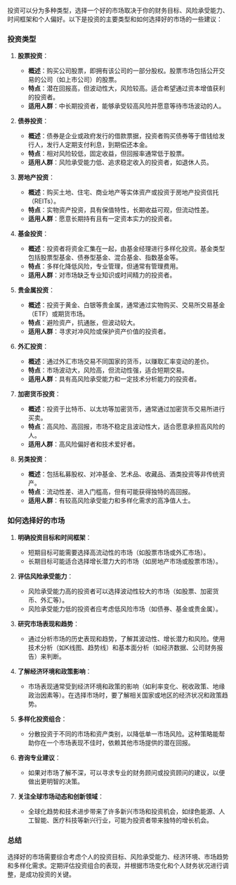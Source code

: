 投资可以分为多种类型，选择一个好的市场取决于你的财务目标、风险承受能力、时间框架和个人偏好。以下是投资的主要类型和如何选择好的市场的一些建议：

### 投资类型

1. **股票投资**：
   - **概述**：购买公司股票，即拥有该公司的一部分股权。股票市场包括公开交易的公司（如上市公司）的股票。
   - **特点**：潜在回报高，但波动性大，风险较高。适合希望通过资本增值获利的投资者。
   - **适用人群**：中长期投资者，能够承受较高风险并愿意等待市场波动的人。

2. **债券投资**：
   - **概述**：债券是企业或政府发行的借款票据，投资者购买债券等于借钱给发行人，发行人定期支付利息，到期偿还本金。
   - **特点**：相对风险较低，固定收益，但回报率通常低于股票。
   - **适用人群**：风险承受能力低、追求稳定收入的投资者，如退休人员。

3. **房地产投资**：
   - **概述**：购买土地、住宅、商业地产等实体资产或投资于房地产投资信托（REITs）。
   - **特点**：实物资产投资，具有保值特性，长期收益可观，但流动性差。
   - **适用人群**：愿意长期持有且有一定资本实力的投资者。

4. **基金投资**：
   - **概述**：投资者将资金汇集在一起，由基金经理进行多样化投资。基金类型包括股票型基金、债券型基金、混合基金、指数基金等。
   - **特点**：多样化降低风险，专业管理，但通常有管理费用。
   - **适用人群**：对市场缺乏专业知识或时间精力的投资者。

5. **贵金属投资**：
   - **概述**：投资于黄金、白银等贵金属，通常通过实物购买、交易所交易基金（ETF）或期货市场。
   - **特点**：避险资产，抗通胀，但波动较大。
   - **适用人群**：寻求对冲风险或保护资产价值的投资者。

6. **外汇投资**：
   - **概述**：通过外汇市场交易不同国家的货币，以赚取汇率变动的差价。
   - **特点**：市场波动大，风险高，但流动性强，适合短期交易。
   - **适用人群**：具有高风险承受能力和一定技术分析能力的投资者。

7. **加密货币投资**：
   - **概述**：投资于比特币、以太坊等加密货币，通常通过加密货币交易所进行买卖。
   - **特点**：高风险、高回报，市场不稳定且波动性大，适合愿意承担高风险的人。
   - **适用人群**：高风险偏好者和技术爱好者。

8. **另类投资**：
   - **概述**：包括私募股权、对冲基金、艺术品、收藏品、酒类投资等非传统资产。
   - **特点**：流动性差、进入门槛高，但有可能获得独特的高回报。
   - **适用人群**：有较高风险承受能力和多样化需求的高净值人士。

### 如何选择好的市场

1. **明确投资目标和时间框架**：
   - 短期目标可能需要选择高流动性的市场（如股票市场或外汇市场）。
   - 长期目标可能适合选择增长潜力大的市场（如房地产市场或股票市场）。

2. **评估风险承受能力**：
   - 风险承受能力高的投资者可以选择波动性较大的市场（如股票、加密货币、外汇等）。
   - 风险承受能力低的投资者应考虑低风险市场（如债券、基金或贵金属）。

3. **研究市场表现和趋势**：
   - 通过分析市场的历史表现和趋势，了解其波动性、增长潜力和风险。使用技术分析（如K线图、趋势线）和基本面分析（如经济数据、公司财务报告）来判断。

4. **了解经济环境和政策影响**：
   - 市场表现通常受到经济环境和政策的影响（如利率变化、税收政策、地缘政治因素等）。在选择市场时，要了解相关国家或地区的经济状况和政策趋势。

5. **多样化投资组合**：
   - 分散投资于不同的市场和资产类别，以降低单一市场风险。这种策略能帮助你在一个市场表现不佳时，依赖其他市场提供的潜在回报。

6. **咨询专业建议**：
   - 如果对市场了解不深，可以寻求专业的财务顾问或投资顾问的建议，以便做出更明智的决策。

7. **关注全球市场动态和创新领域**：
   - 全球化趋势和技术进步带来了许多新兴市场和投资机会，如绿色能源、人工智能、医疗科技等新兴行业，可能为投资者带来独特的增长机会。

### 总结

选择好的市场需要综合考虑个人的投资目标、风险承受能力、经济环境、市场趋势和多样化需求。定期评估投资组合的表现，并根据市场变化和个人财务状况进行调整，是成功投资的关键。
